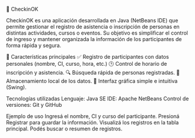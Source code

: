 🧾 CheckinOK

CheckinOK es una aplicación desarrollada en Java (NetBeans IDE) que permite gestionar el registro de asistencia o inscripción de personas en distintas actividades, cursos o eventos.
Su objetivo es simplificar el control de ingreso y mantener organizada la información de los participantes de forma rápida y segura.

🚀 Características principales
✅ Registro de participantes con datos personales (nombre, CI, curso, hora, etc.)
🕒 Control de horario de inscripción y asistencia.
🔍 Búsqueda rápida de personas registradas.
💾 Almacenamiento local de los datos.
🧰 Interfaz gráfica simple e intuitiva (Swing).

Tecnologías utilizadas
Lenguaje: Java SE
IDE: Apache NetBeans
Control de versiones: Git y GitHub

Ejemplo de uso
Ingresá el nombre, CI y curso del participante.
Presioná Registrar para guardar la información.
Visualizá los registros en la tabla principal.
Podés buscar o resumen de registros. 
